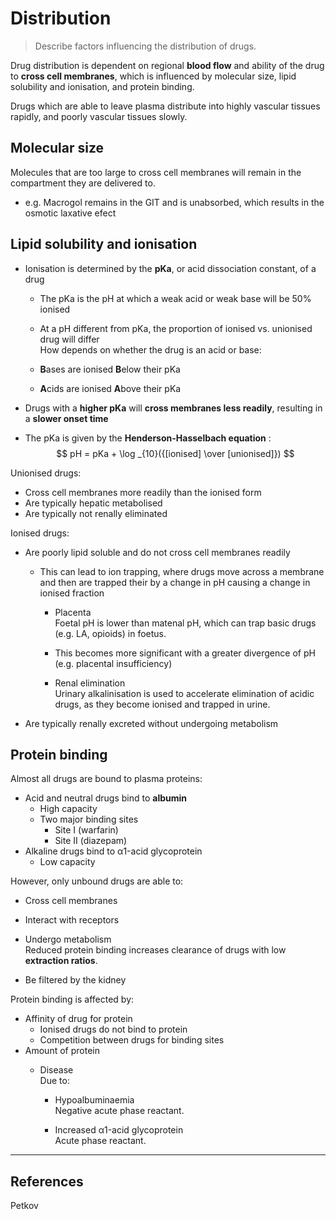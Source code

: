 # Distribution

> Describe factors influencing the distribution of drugs.

Drug distribution is dependent on regional **blood flow** and ability of the drug to **cross cell membranes**, which is influenced by molecular size, lipid solubility and ionisation, and protein binding.

Drugs which are able to leave plasma distribute into highly vascular tissues rapidly, and poorly vascular tissues slowly.

## Molecular size

Molecules that are too large to cross cell membranes will remain in the compartment they are delivered to.

* e.g. Macrogol remains in the GIT and is unabsorbed, which results in the osmotic laxative efect

## Lipid solubility and ionisation

* Ionisation is determined by the  **pKa**, or acid dissociation constant, of a drug

  * The pKa is the pH at which a weak acid or weak base will be 50% ionised
  * At a pH different from pKa, the proportion of ionised vs. unionised drug will differ  
    How depends on whether the drug is an acid or base:

  * **B**ases are ionised **B**elow their pKa

  * **A**cids are ionised **A**bove their pKa

* Drugs with a **higher pKa** will **cross membranes less readily**, resulting in a **slower onset time**

* The pKa is given by the **Henderson-Hasselbach equation** : $$ pH = pKa + \log _{10}({[ionised] \over [unionised]}) $$

Unionised drugs:

* Cross cell membranes more readily than the ionised form
* Are typically hepatic metabolised
* Are typically not renally eliminated

Ionised drugs:

* Are poorly lipid soluble and do not cross cell membranes readily

  * This can lead to ion trapping, where drugs move across a membrane and then are trapped their by a change in pH causing a change in ionised fraction

    * Placenta  
      Foetal pH is lower than matenal pH, which can trap basic drugs \(e.g. LA, opioids\) in foetus.

    * This becomes more significant with a greater divergence of pH \(e.g. placental insufficiency\)

    * Renal elimination  
      Urinary alkalinisation is used to accelerate elimination of acidic drugs, as they become ionised and trapped in urine.

* Are typically renally excreted without undergoing metabolism

## Protein binding

Almost all drugs are bound to plasma proteins:

* Acid and neutral drugs bind to **albumin**
  * High capacity
  * Two major binding sites
    * Site I \(warfarin\)
    * Site II \(diazepam\)
* Alkaline drugs bind to α1-acid glycoprotein
  * Low capacity

However, only unbound drugs are able to:

* Cross cell membranes
* Interact with receptors
* Undergo metabolism  
  Reduced protein binding increases clearance of drugs with low **extraction ratios**.

* Be filtered by the kidney

Protein binding is affected by:

* Affinity of drug for protein
  * Ionised drugs do not bind to protein
  * Competition between drugs for binding sites
* Amount of protein
  * Disease  
    Due to:

    * Hypoalbuminaemia  
      Negative acute phase reactant.

    * Increased α1-acid glycoprotein    
      Acute phase reactant.

---

## References

Petkov

[^1]: Peck TE, Hill SA. Pharmacology for Anaesthesia and Intensive Care. 4th Ed. Cambridge University Press. 2014.

